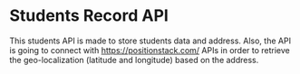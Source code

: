 # Students Record API

This students API is made to store students data and address. Also, the API is going to connect with https://positionstack.com/ APIs in order to retrieve the geo-localization (latitude and longitude) based on the address.
